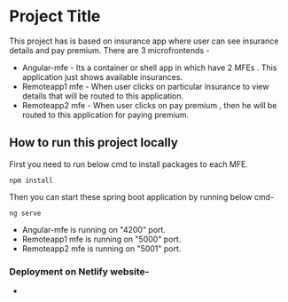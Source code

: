 
# Project Title

This project has is based on insurance app where user can see insurance details and pay premium.
There are 3 microfrontends - 
* Angular-mfe - Its a container or shell app in which have 2 MFEs . This application just shows available insurances.
* Remoteapp1 mfe - When user clicks on particular insurance to view details that will be routed to this application.
* Remoteapp2 mfe - When user clicks on pay premium , then he will be routed to this application for paying premium.


## How to run this project locally

First you need to run below cmd to install packages to each MFE.
```
npm install
```

Then you can start these spring boot application by running below cmd-
```
ng serve
```

* Angular-mfe is running on "4200" port.
* Remoteapp1 mfe is running on "5000" port.
* Remoteapp2 mfe is running on "5001" port.


### Deployment on Netlify website-
* 
